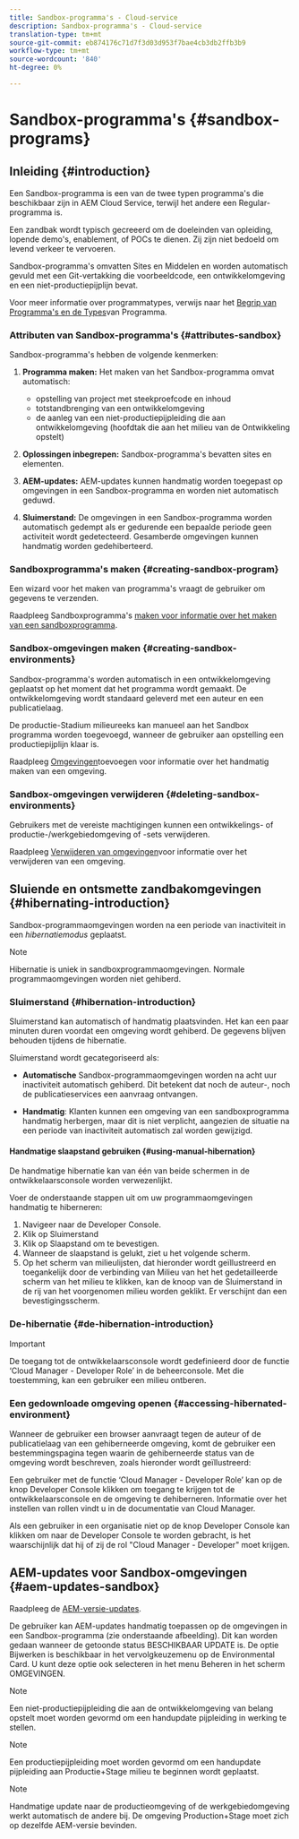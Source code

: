 ```yaml
---
title: Sandbox-programma's - Cloud-service
description: Sandbox-programma's - Cloud-service
translation-type: tm+mt
source-git-commit: eb874176c71d7f3d03d953f7bae4cb3db2ffb3b9
workflow-type: tm+mt
source-wordcount: '840'
ht-degree: 0%

---
```



# Sandbox-programma&#39;s {#sandbox-programs}

## Inleiding {#introduction}

Een Sandbox-programma is een van de twee typen programma&#39;s die beschikbaar zijn in AEM Cloud Service, terwijl het andere een Regular-programma is.

Een zandbak wordt typisch gecreeerd om de doeleinden van opleiding, lopende demo&#39;s, enablement, of POCs te dienen. Zij zijn niet bedoeld om levend verkeer te vervoeren.

Sandbox-programma&#39;s omvatten Sites en Middelen en worden automatisch gevuld met een Git-vertakking die voorbeeldcode, een ontwikkelomgeving en een niet-productiepijplijn bevat.

Voor meer informatie over programmatypes, verwijs naar het [Begrip van Programma&#39;s en de Types](https://docs.adobe.com/content/help/en/experience-manager-cloud-service/onboarding/getting-access/understand-program-types.html)van Programma.

### Attributen van Sandbox-programma&#39;s {#attributes-sandbox}

Sandbox-programma&#39;s hebben de volgende kenmerken:

1. **Programma maken:** Het maken van het Sandbox-programma omvat automatisch:
   * opstelling van project met steekproefcode en inhoud
   * totstandbrenging van een ontwikkelomgeving
   * de aanleg van een niet-productiepijpleiding die aan ontwikkelomgeving (hoofdtak die aan het milieu van de Ontwikkeling opstelt)

1. **Oplossingen inbegrepen:** Sandbox-programma&#39;s bevatten sites en elementen.

1. **AEM-updates:** AEM-updates kunnen handmatig worden toegepast op omgevingen in een Sandbox-programma en worden niet automatisch geduwd.

1. **Sluimerstand:** De omgevingen in een Sandbox-programma worden automatisch gedempt als er gedurende een bepaalde periode geen activiteit wordt gedetecteerd. Gesamberde omgevingen kunnen handmatig worden gedehiberteerd.

### Sandboxprogramma&#39;s maken {#creating-sandbox-program}

Een wizard voor het maken van programma&#39;s vraagt de gebruiker om gegevens te verzenden.

Raadpleeg Sandboxprogramma&#39;s [maken voor informatie over het maken van een sandboxprogramma](https://docs.adobe.com/content/help/en/experience-manager-cloud-service/onboarding/getting-access/creating-a-program.html#create-demo-program).

### Sandbox-omgevingen maken {#creating-sandbox-environments}

Sandbox-programma&#39;s worden automatisch in een ontwikkelomgeving geplaatst op het moment dat het programma wordt gemaakt. De ontwikkelomgeving wordt standaard geleverd met een auteur en een publicatielaag.

De productie-Stadium milieureeks kan manueel aan het Sandbox programma worden toegevoegd, wanneer de gebruiker aan opstelling een productiepijplijn klaar is.

Raadpleeg [Omgevingen](https://docs.adobe.com/content/help/en/experience-manager-cloud-service/implementing/using-cloud-manager/manage-environments.html#adding-environments)toevoegen voor informatie over het handmatig maken van een omgeving.

### Sandbox-omgevingen verwijderen  {#deleting-sandbox-environments}

Gebruikers met de vereiste machtigingen kunnen een ontwikkelings- of productie-/werkgebiedomgeving of -sets verwijderen.

Raadpleeg [Verwijderen van omgevingen](https://docs.adobe.com/content/help/en/experience-manager-cloud-service/implementing/using-cloud-manager/manage-environments.html#deleting-environment)voor informatie over het verwijderen van een omgeving.


## Sluiende en ontsmette zandbakomgevingen {#hibernating-introduction}

Sandbox-programmaomgevingen worden na een periode van inactiviteit in een *hibernatiemodus* geplaatst.

>[!NOTE]
>Hibernatie is uniek in sandboxprogrammaomgevingen. Normale programmaomgevingen worden niet gehiberd.

### Sluimerstand {#hibernation-introduction}

Sluimerstand kan automatisch of handmatig plaatsvinden. Het kan een paar minuten duren voordat een omgeving wordt gehiberd. De gegevens blijven behouden tijdens de hibernatie.

Sluimerstand wordt gecategoriseerd als:

* **Automatische** Sandbox-programmaomgevingen worden na acht uur inactiviteit automatisch gehiberd. Dit betekent dat noch de auteur-, noch de publicatieservices een aanvraag ontvangen.

* **Handmatig**: Klanten kunnen een omgeving van een sandboxprogramma handmatig herbergen, maar dit is niet verplicht, aangezien de situatie na een periode van inactiviteit automatisch zal worden gewijzigd.

#### Handmatige slaapstand gebruiken {#using-manual-hibernation}


De handmatige hibernatie kan van één van beide schermen in de ontwikkelaarsconsole worden verwezenlijkt.

Voer de onderstaande stappen uit om uw programmaomgevingen handmatig te hiberneren:

1. Navigeer naar de Developer Console.
1. Klik op Sluimerstand
1. Klik op Slaapstand om te bevestigen.
1. Wanneer de slaapstand is gelukt, ziet u het volgende scherm.
1. Op het scherm van milieulijsten, dat hieronder wordt geïllustreerd en toegankelijk door de verbinding van Milieu van het het gedetailleerde scherm van het milieu te klikken, kan de knoop van de Sluimerstand in de rij van het voorgenomen milieu worden geklikt. Er verschijnt dan een bevestigingsscherm.

### De-hibernatie {#de-hibernation-introduction}

>[!IMPORTANT]
>De toegang tot de ontwikkelaarsconsole wordt gedefinieerd door de functie ‘Cloud Manager - Developer Role’ in de beheerconsole. Met die toestemming, kan een gebruiker een milieu ontberen.

### Een gedownloade omgeving openen {#accessing-hibernated-environment}

Wanneer de gebruiker een browser aanvraagt tegen de auteur of de publicatielaag van een gehiberneerde omgeving, komt de gebruiker een bestemmingspagina tegen waarin de gehiberneerde status van de omgeving wordt beschreven, zoals hieronder wordt geïllustreerd:

Een gebruiker met de functie ‘Cloud Manager - Developer Role’ kan op de knop Developer Console klikken om toegang te krijgen tot de ontwikkelaarsconsole en de omgeving te dehiberneren. Informatie over het instellen van rollen vindt u in de documentatie van Cloud Manager.

Als een gebruiker in een organisatie niet op de knop Developer Console kan klikken om naar de Developer Console te worden gebracht, is het waarschijnlijk dat hij of zij de rol &quot;Cloud Manager - Developer&quot; moet krijgen.




## AEM-updates voor Sandbox-omgevingen {#aem-updates-sandbox}


Raadpleeg de [AEM-versie-updates](https://docs.adobe.com/content/help/en/experience-manager-cloud-service/implementing/deploying/overview.html#version-updates).

De gebruiker kan AEM-updates handmatig toepassen op de omgevingen in een Sandbox-programma (zie onderstaande afbeelding). Dit kan worden gedaan wanneer de getoonde status BESCHIKBAAR UPDATE is. De optie Bijwerken is beschikbaar in het vervolgkeuzemenu op de Environmental Card. U kunt deze optie ook selecteren in het menu Beheren in het scherm OMGEVINGEN.

>[!NOTE]
>Een niet-productiepijpleiding die aan de ontwikkelomgeving van belang opstelt moet worden gevormd om een handupdate pijpleiding in werking te stellen.

>[!NOTE]
>Een productiepijpleiding moet worden gevormd om een handupdate pijpleiding aan Productie+Stage milieu te beginnen wordt geplaatst.

>[!NOTE]
>Handmatige update naar de productieomgeving of de werkgebiedomgeving werkt automatisch de andere bij. De omgeving Production+Stage moet zich op dezelfde AEM-versie bevinden.





